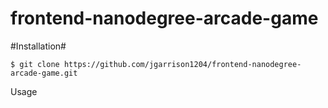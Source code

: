 frontend-nanodegree-arcade-game
===============================

#Installation#

`$ git clone https://github.com/jgarrison1204/frontend-nanodegree-arcade-game.git`

Usage




